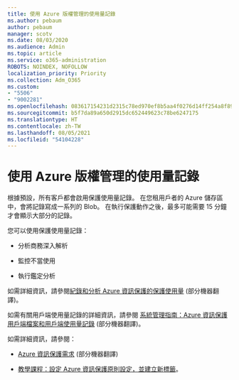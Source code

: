 ```yaml
---
title: 使用 Azure 版權管理的使用量記錄
ms.author: pebaum
author: pebaum
manager: scotv
ms.date: 08/03/2020
ms.audience: Admin
ms.topic: article
ms.service: o365-administration
ROBOTS: NOINDEX, NOFOLLOW
localization_priority: Priority
ms.collection: Adm_O365
ms.custom:
- "5506"
- "9002281"
ms.openlocfilehash: 083617154231d2315c78ed970ef8b5aa4f0276d14ff254a8f89eac1d53059b42
ms.sourcegitcommit: b5f7da89a650d2915dc652449623c78be6247175
ms.translationtype: HT
ms.contentlocale: zh-TW
ms.lasthandoff: 08/05/2021
ms.locfileid: "54104228"
---
```

# <a name="use-usage-logging-for-azure-rights-management"></a>使用 Azure 版權管理的使用量記錄

根據預設，所有客戶都會啟用保護使用量記錄。 在您租用戶者的 Azure 儲存區中，會將記錄寫成一系列的 Blob。 在執行保護動作之後，最多可能需要 15 分鐘才會顯示大部分的記錄。

您可以使用保護使用量記錄：

- 分析商務深入解析

- 監控不當使用

- 執行鑑定分析

如需詳細資訊，請參閱[紀錄和分析 Azure 資訊保護的保護使用量](https://docs.microsoft.com/azure/information-protection/log-analyze-usage) (部分機器翻譯)。

如需有關用戶端使用量記錄的詳細資訊，請參閱 [系統管理指南：Azure 資訊保護用戶端檔案和用戶端使用量記錄](https://docs.microsoft.com/azure/information-protection/rms-client/client-admin-guide-files-and-logging) (部分機器翻譯)。

如需詳細資訊，請參閱：

- [Azure 資訊保護需求](https://docs.microsoft.com/azure/information-protection/get-started/requirements) (部分機器翻譯)
    
- [教學課程：設定 Azure 資訊保護原則設定，並建立新標籤](https://docs.microsoft.com/azure/information-protection/get-started/infoprotect-quick-start-tutorial)。